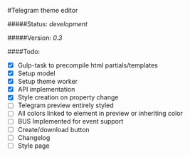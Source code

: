 #Telegram theme editor

#####Status: _development_

#####Version: _0.3_

####Todo:
- [x] Gulp-task to precompile html partials/templates
- [x] Setup model
- [x] Setup theme worker
- [x] API implementation
- [x] Style creation on property change
- [ ] Telegram preview entirely styled
- [ ] All colors linked to element in preview or inheriting color
- [ ] BUS Implemented for event support
- [ ] Create/download button
- [ ] Changelog
- [ ] Style page
